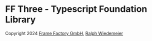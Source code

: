 # FF Three - Typescript Foundation Library

Copyright 2024 [Frame Factory GmbH](https://framefactory.ch), [Ralph Wiedemeier](https://about.me/ralphw)  
